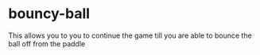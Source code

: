 # bouncy-ball
This allows you to you to continue the game till you are able to bounce the ball off from the paddle 
